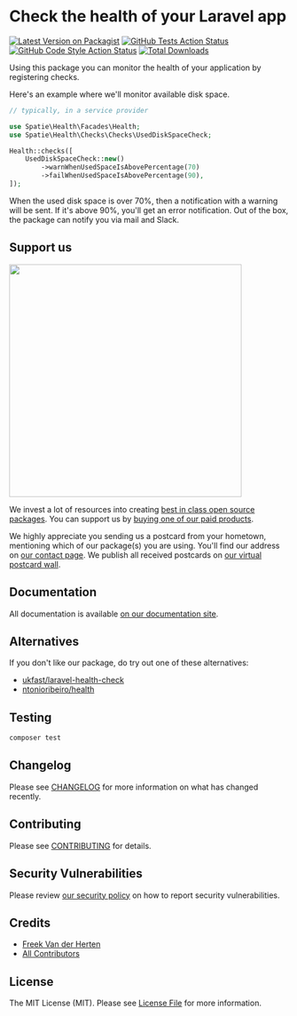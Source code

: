 # Check the health of your Laravel app

[![Latest Version on Packagist](https://img.shields.io/packagist/v/spatie/laravel-health.svg?style=flat-square)](https://packagist.org/packages/spatie/laravel-health)
[![GitHub Tests Action Status](https://img.shields.io/github/workflow/status/spatie/laravel-health/run-tests?label=tests)](https://github.com/spatie/laravel-health/actions?query=workflow%3Arun-tests+branch%3Amain)
[![GitHub Code Style Action Status](https://img.shields.io/github/workflow/status/spatie/laravel-health/Check%20&%20fix%20styling?label=code%20style)](https://github.com/spatie/laravel-health/actions?query=workflow%3A"Check+%26+fix+styling"+branch%3Amain)
[![Total Downloads](https://img.shields.io/packagist/dt/spatie/laravel-health.svg?style=flat-square)](https://packagist.org/packages/spatie/laravel-health)

Using this package you can monitor the health of your application by registering checks.

Here's an example where we'll monitor available disk space.

```php
// typically, in a service provider

use Spatie\Health\Facades\Health;
use Spatie\Health\Checks\Checks\UsedDiskSpaceCheck;

Health::checks([
    UsedDiskSpaceCheck::new()
        ->warnWhenUsedSpaceIsAbovePercentage(70)
        ->failWhenUsedSpaceIsAbovePercentage(90),
]);
```

When the used disk space is over 70%, then a notification with a warning will be sent. If it's above 90%, you'll get an error notification. Out of the box, the package can notify you via mail and Slack.

## Support us

[<img src="https://github-ads.s3.eu-central-1.amazonaws.com/laravel-health.jpg?t=1" width="419px" />](https://spatie.be/github-ad-click/laravel-health)

We invest a lot of resources into creating [best in class open source packages](https://spatie.be/open-source). You can support us by [buying one of our paid products](https://spatie.be/open-source/support-us).

We highly appreciate you sending us a postcard from your hometown, mentioning which of our package(s) you are using. You'll find our address on [our contact page](https://spatie.be/about-us). We publish all received postcards on [our virtual postcard wall](https://spatie.be/open-source/postcards).

## Documentation

All documentation is available [on our documentation site](https://spatie.be/docs/laravel-health).

## Alternatives

If you don't like our package, do try out one of these alternatives:

- [ukfast/laravel-health-check](https://github.com/ukfast/laravel-health-check)
- [ntonioribeiro/health](https://github.com/antonioribeiro/health)

## Testing

```bash
composer test
```

## Changelog

Please see [CHANGELOG](CHANGELOG.md) for more information on what has changed recently.

## Contributing

Please see [CONTRIBUTING](.github/CONTRIBUTING.md) for details.

## Security Vulnerabilities

Please review [our security policy](../../security/policy) on how to report security vulnerabilities.

## Credits

- [Freek Van der Herten](https://github.com/freekmurze)
- [All Contributors](../../contributors)

## License

The MIT License (MIT). Please see [License File](LICENSE.md) for more information.

